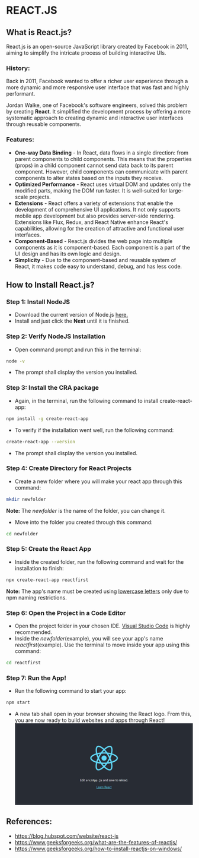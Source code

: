 # REACT.JS

## What is React.js?

React.js is an open-source JavaScript library created by Facebook in 2011, aiming to simplify the intricate process of building interactive UIs.

### History:

Back in 2011, Facebook wanted to offer a richer user experience through a more dynamic and more responsive user interface that was fast and highly performant.

Jordan Walke, one of Facebook's software engineers, solved this problem by creating **React**. It simplified the development process by offering a more systematic approach to creating dynamic and interactive user interfaces through reusable components.

### Features:

- **One-way Data Binding** - In React, data flows in a single direction: from parent components to child components. This means that the properties (props) in a child component cannot send data back to its parent component. However, child components can communicate with parent components to alter states based on the inputs they receive.
- **Optimized Performance** - React uses virtual DOM and updates only the modified parts, making the DOM run faster. It is well-suited for large-scale projects.
- **Extensions** - React offers a variety of extensions that enable the development of comprehensive UI applications. It not only supports mobile app development but also provides server-side rendering. Extensions like Flux, Redux, and React Native enhance React's capabilities, allowing for the creation of attractive and functional user interfaces.
- **Component-Based** - React.js divides the web page into multiple components as it is component-based. Each component is a part of the UI design and has its own logic and design.
- **Simplicity** - Due to the component-based and reusable system of React, it makes code easy to understand, debug, and has less code.

## How to Install React.js?

### Step 1: Install NodeJS
- Download the current version of Node.js [here.](https://nodejs.org/en/download/prebuilt-installer/current)
- Install and just click the **Next** until it is finished.

### Step 2: Verify NodeJS Installation
- Open command prompt and run this in the terminal:
```bash
node -v
```
- The prompt shall display the version you installed.

### Step 3: Install the CRA package

- Again, in the terminal, run the following command to install create-react-app:
```bash
npm install -g create-react-app
```
- To verify if the installation went well, run the following command:
```bash
create-react-app --version
```
- The prompt shall display the version you installed.

### Step 4: Create Directory for React Projects

- Create a new folder where you will make your react app through this command:
```bash
mkdir newfolder
``` 
  **Note:** The *newfolder* is the name of the folder, you can change it.
- Move into the folder you created through this command:
```bash
cd newfolder
```

### Step 5: Create the React App

- Inside the created folder, run the following command and wait for the installation to finish:
```bash
npx create-react-app reactfirst
```
  **Note:** The app's name must be created using <ins>lowercase letters</ins> only due to npm naming restrictions.

### Step 6: Open the Project in a Code Editor

- Open the project folder in your chosen IDE. [Visual Studio Code](https://code.visualstudio.com/) is highly recommended.
- Inside the *newfolder*(example), you will see your app's name *reactfirst*(example). Use the terminal to move inside your app using this command:
```bash
cd reactfirst
```

### Step 7: Run the App!

- Run the following command to start your app:
```bash
npm start
```
- A new tab shall open in your browser showing the React logo. From this, you are now ready to build websites and apps through React!
![Screenshot of a successful creation of React App.](reactSuccess.png)


## References: 
- https://blog.hubspot.com/website/react-js
- https://www.geeksforgeeks.org/what-are-the-features-of-reactjs/
- https://www.geeksforgeeks.org/how-to-install-reactjs-on-windows/
